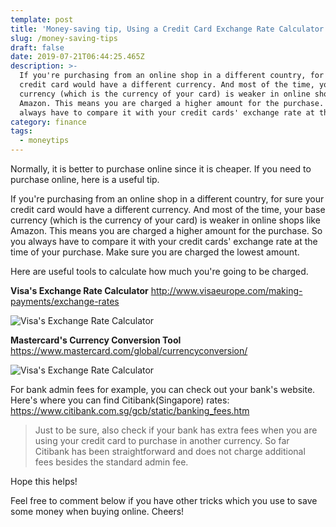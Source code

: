 ```yaml
---
template: post
title: 'Money-saving tip, Using a Credit Card Exchange Rate Calculator'
slug: /money-saving-tips
draft: false
date: 2019-07-21T06:44:25.465Z
description: >-
  If you're purchasing from an online shop in a different country, for sure your
  credit card would have a different currency. And most of the time, your base
  currency (which is the currency of your card) is weaker in online shops like
  Amazon. This means you are charged a higher amount for the purchase. So you
  always have to compare it with your credit cards' exchange rate at the time of
category: finance
tags:
  - moneytips
---
```

Normally, it is better to purchase online since it is cheaper. If you need to purchase online, here is a useful tip.

If you're purchasing from an online shop in a different country, for sure your credit card would have a different currency. And most of the time, your base currency (which is the currency of your card) is weaker in online shops like Amazon. This means you are charged a higher amount for the purchase. So you always have to compare it with your credit cards' exchange rate at the time of your purchase. Make sure you are charged the lowest amount.

Here are useful tools to calculate how much you're going to be charged.

**Visa's Exchange Rate Calculator**
http://www.visaeurope.com/making-payments/exchange-rates

![Visa's Exchange Rate Calculator](/media/exchange-rates-1.jpg "Visa's Exchange Rate Calculator")

**Mastercard's Currency Conversion Tool**
https://www.mastercard.com/global/currencyconversion/

![Visa's Exchange Rate Calculator](/media/welcome-to-mastercard_s-currency-conversion-tool-mastercard-.jpg "Visa's Exchange Rate Calculator")

For bank admin fees for example, you can check out your bank's website. Here's where you can find Citibank(Singapore) rates: https://www.citibank.com.sg/gcb/static/banking_fees.htm

> Just to be sure, also check if your bank has extra fees when you are using your credit card to purchase in another currency. So far Citibank has been straightforward and does not charge additional fees besides the standard admin fee.

Hope this helps! 

Feel free to comment below if you have other tricks which you use to save some money when buying online. Cheers!
